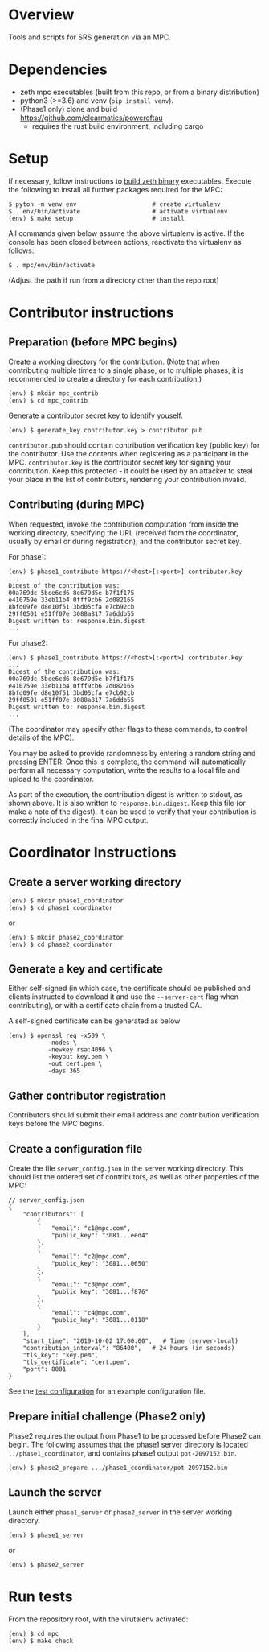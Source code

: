 # Overview

Tools and scripts for SRS generation via an MPC.

# Dependencies

- zeth mpc executables (built from this repo, or from a binary distribution)
- python3 (>=3.6) and venv (`pip install venv`).
- (Phase1 only) clone and build https://github.com/clearmatics/poweroftau
  - requires the rust build environment, including cargo

# Setup

If necessary, follow instructions to [build zeth binary](../README.md)
executables.  Execute the following to install all further packages required
for the MPC:

```console
$ pyton -m venv env                     # create virtualenv
$ . env/bin/activate                    # activate virtualenv
(env) $ make setup                      # install
```

All commands given below assume the above virtualenv is active.  If the console
has been closed between actions, reactivate the virtualenv as follows:

```console
$ . mpc/env/bin/activate
```

(Adjust the path if run from a directory other than the repo root)


# Contributor instructions

## Preparation (before MPC begins)

Create a working directory for the contribution.  (Note that when contributing
multiple times to a single phase, or to multiple phases, it is recommended to
create a directory for each contribution.)

```console
(env) $ mkdir mpc_contrib
(env) $ cd mpc_contrib
```

Generate a contributor secret key to identify youself.

```console
(env) $ generate_key contributor.key > contributor.pub
```

`contributor.pub` should contain contribution verification key (public key) for
the contributor.  Use the contents when registering as a participant in the
MPC.  `contributor.key` is the contributor secret key for signing your
contribution.  Keep this protected - it could be used by an attacker to steal
your place in the list of contributors, rendering your contribution invalid.

## Contributing (during MPC)

When requested, invoke the contribution computation from inside the working
directory, specifying the URL (received from the coordinator, usually by email
or during registration), and the contributor secret key.

For phase1:
```console
(env) $ phase1_contribute https://<host>[:<port>] contributor.key
...
Digest of the contribution was:
00a769dc 5bce6cd6 8e679d5e b7f1f175
e410759e 33eb11b4 0fff9cb6 2d082165
8bfd09fe d8e10f51 3bd05cfa e7cb92cb
29ff0501 e51ff07e 3088a817 7a6ddb55
Digest written to: response.bin.digest
...
```

For phase2:
```console
(env) $ phase1_contribute https://<host>[:<port>] contributor.key
...
Digest of the contribution was:
00a769dc 5bce6cd6 8e679d5e b7f1f175
e410759e 33eb11b4 0fff9cb6 2d082165
8bfd09fe d8e10f51 3bd05cfa e7cb92cb
29ff0501 e51ff07e 3088a817 7a6ddb55
Digest written to: response.bin.digest
...
```

(The coordinator may specify other flags to these commands, to control details
of the MPC).

You may be asked to provide randomness by entering a random string and pressing
ENTER.  Once this is complete, the command will automatically perform all
necessary computation, write the results to a local file and upload to the
coordinator.

As part of the execution, the contribution digest is written to stdout, as
shown above.  It is also written to `response.bin.digest`.  Keep this file (or
make a note of the digest).  It can be used to verify that your contribution is
correctly included in the final MPC output.

# Coordinator Instructions

## Create a server working directory

```console
(env) $ mkdir phase1_coordinator
(env) $ cd phase1_coordinator
```
or
```console
(env) $ mkdir phase2_coordinator
(env) $ cd phase2_coordinator
```

## Generate a key and certificate

Either self-signed (in which case, the certificate should be published and
clients instructed to download it and use the `--server-cert` flag when
contributing), or with a certificate chain from a trusted CA.

A self-signed certificate can be generated as below
```console
(env) $ openssl req -x509 \
           -nodes \
           -newkey rsa:4096 \
           -keyout key.pem \
           -out cert.pem \
           -days 365
```

## Gather contributor registration

Contributors should submit their email address and contribution verification
keys before the MPC begins.

## Create a configuration file

Create the file `server_config.json` in the server working directory.  This
should list the ordered set of contributors, as well as other properties of the
MPC:
```console
// server_config.json
{
    "contributors": [
        {
            "email": "c1@mpc.com",
            "public_key": "3081...eed4"
        },
        {
            "email": "c2@mpc.com",
            "public_key": "3081...0650"
        },
        {
            "email": "c3@mpc.com",
            "public_key": "3081...f876"
        },
        {
            "email": "c4@mpc.com",
            "public_key": "3081...0118"
        }
    ],
    "start_time": "2019-10-02 17:00:00",   # Time (server-local)
    "contribution_interval": "86400",   # 24 hours (in seconds)
    "tls_key": "key.pem",
    "tls_certificate": "cert.pem",
    "port": 8001
}
```

See the [test configuration](../testdata/mpc_server_config.json) for an example
configuration file.

## Prepare initial challenge (Phase2 only)

Phase2 requires the output from Phase1 to be processed before Phase2 can begin.
The following assumes that the phase1 server directory is located
`../phase1_coordinator`, and contains phase1 output `pot-2097152.bin`.

```console
(env) $ phase2_prepare .../phase1_coordinator/pot-2097152.bin
```

## Launch the server

Launch either `phase1_server` or `phase2_server` in the server working
directory.

```console
(env) $ phase1_server
```
or
```console
(env) $ phase2_server
```


# Run tests

From the repository root, with the virutalenv activated:

```console
(env) $ cd mpc
(env) $ make check
```
